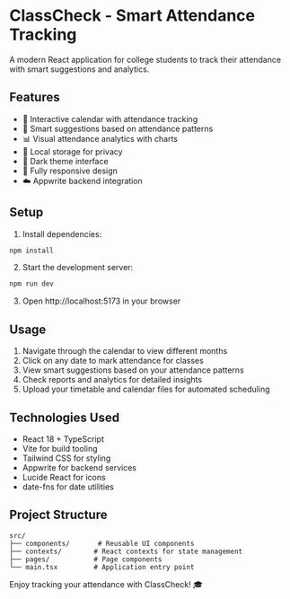 # ClassCheck - Smart Attendance Tracking

A modern React application for college students to track their attendance with smart suggestions and analytics.

## Features

- 📅 Interactive calendar with attendance tracking
- 🎯 Smart suggestions based on attendance patterns
- 📊 Visual attendance analytics with charts
- 💾 Local storage for privacy
- 🌙 Dark theme interface
- 📱 Fully responsive design
- ☁️ Appwrite backend integration

## Setup

1. Install dependencies:
```bash
npm install
```

2. Start the development server:
```bash
npm run dev
```

3. Open http://localhost:5173 in your browser

## Usage

1. Navigate through the calendar to view different months
2. Click on any date to mark attendance for classes
3. View smart suggestions based on your attendance patterns
4. Check reports and analytics for detailed insights
5. Upload your timetable and calendar files for automated scheduling

## Technologies Used

- React 18 + TypeScript
- Vite for build tooling
- Tailwind CSS for styling
- Appwrite for backend services
- Lucide React for icons
- date-fns for date utilities

## Project Structure

```
src/
├── components/       # Reusable UI components
├── contexts/        # React contexts for state management
├── pages/           # Page components
└── main.tsx         # Application entry point
```

Enjoy tracking your attendance with ClassCheck! 🎓